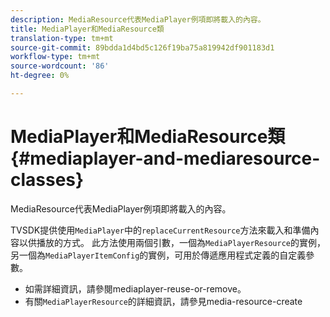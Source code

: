 ```yaml
---
description: MediaResource代表MediaPlayer例項即將載入的內容。
title: MediaPlayer和MediaResource類
translation-type: tm+mt
source-git-commit: 89bdda1d4bd5c126f19ba75a819942df901183d1
workflow-type: tm+mt
source-wordcount: '86'
ht-degree: 0%

---
```



# MediaPlayer和MediaResource類{#mediaplayer-and-mediaresource-classes}

MediaResource代表MediaPlayer例項即將載入的內容。

<!--<a id="section_431AB7221E0249BF949EC72EEB9B428A"></a>-->

TVSDK提供使用`MediaPlayer`中的`replaceCurrentResource`方法來載入和準備內容以供播放的方式。 此方法使用兩個引數，一個為`MediaPlayerResource`的實例，另一個為`MediaPlayerItemConfig`的實例，可用於傳遞應用程式定義的自定義參數。

* 如需詳細資訊，請參閱mediaplayer-reuse-or-remove。
* 有關`MediaPlayerResource`的詳細資訊，請參見media-resource-create

